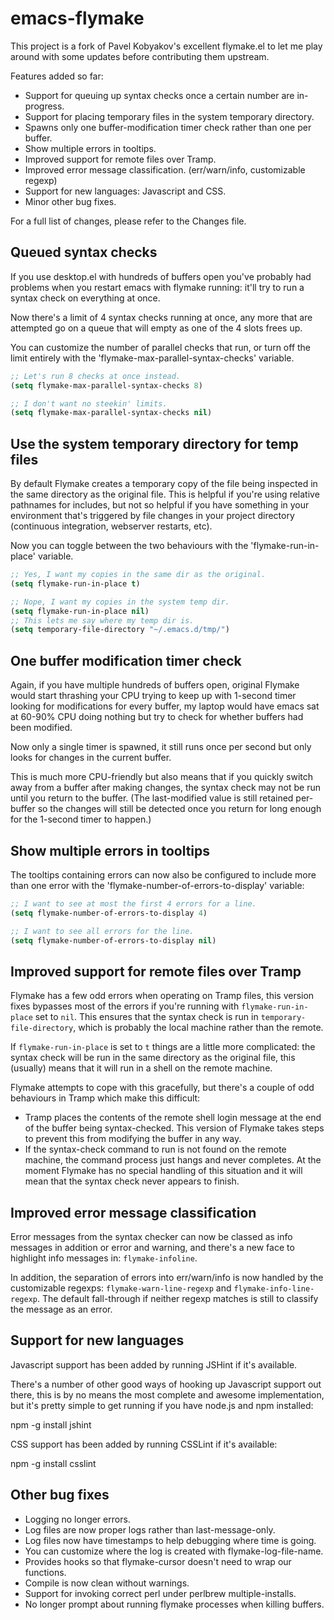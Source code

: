 emacs-flymake
=============

This project is a fork of Pavel Kobyakov's excellent flymake.el to let me
play around with some updates before contributing them upstream.

Features added so far:

 * Support for queuing up syntax checks once a certain number are in-progress.
 * Support for placing temporary files in the system temporary directory.
 * Spawns only one buffer-modification timer check rather than one per buffer.
 * Show multiple errors in tooltips.
 * Improved support for remote files over Tramp.
 * Improved error message classification. (err/warn/info, customizable regexp)
 * Support for new languages: Javascript and CSS.
 * Minor other bug fixes.

For a full list of changes, please refer to the Changes file.

Queued syntax checks
--------------------

If you use desktop.el with hundreds of buffers open you've probably had
problems when you restart emacs with flymake running: it'll try to run
a syntax check on everything at once.

Now there's a limit of 4 syntax checks running at once, any more that
are attempted go on a queue that will empty as one of the 4 slots frees
up.

You can customize the number of parallel checks that run, or turn off
the limit entirely with the 'flymake-max-parallel-syntax-checks' variable.

```lisp
;; Let's run 8 checks at once instead.
(setq flymake-max-parallel-syntax-checks 8)

;; I don't want no steekin' limits.
(setq flymake-max-parallel-syntax-checks nil)
```

Use the system temporary directory for temp files
-------------------------------------------------

By default Flymake creates a temporary copy of the file being inspected
in the same directory as the original file. This is helpful if you're
using relative pathnames for includes, but not so helpful if you have
something in your environment that's triggered by file changes in your
project directory (continuous integration, webserver restarts, etc).

Now you can toggle between the two behaviours with the
'flymake-run-in-place' variable.

```lisp
;; Yes, I want my copies in the same dir as the original.
(setq flymake-run-in-place t)

;; Nope, I want my copies in the system temp dir.
(setq flymake-run-in-place nil)
;; This lets me say where my temp dir is.
(setq temporary-file-directory "~/.emacs.d/tmp/")
```

One buffer modification timer check
-----------------------------------

Again, if you have multiple hundreds of buffers open, original Flymake would
start thrashing your CPU trying to keep up with 1-second timer looking for
modifications for every buffer, my laptop would have emacs sat at 60-90% CPU
doing nothing but try to check for whether buffers had been modified.

Now only a single timer is spawned, it still runs once per second but only
looks for changes in the current buffer.

This is much more CPU-friendly but also means that if you quickly switch away
from a buffer after making changes, the syntax check may not be run until you
return to the buffer. (The last-modified value is still retained per-buffer
so the changes will still be detected once you return for long enough for the
1-second timer to happen.)

Show multiple errors in tooltips
--------------------------------

The tooltips containing errors can now also be configured to include more
than one error with the 'flymake-number-of-errors-to-display' variable:

```lisp
;; I want to see at most the first 4 errors for a line.
(setq flymake-number-of-errors-to-display 4)

;; I want to see all errors for the line.
(setq flymake-number-of-errors-to-display nil)
```

Improved support for remote files over Tramp
--------------------------------------------

Flymake has a few odd errors when operating on Tramp files, this version
fixes bypasses most of the errors if you're running with
`flymake-run-in-place` set to `nil`. This ensures that the syntax
check is run in `temporary-file-directory`, which is probably the
local machine rather than the remote.

If `flymake-run-in-place` is set to `t` things are a little more
complicated: the syntax check will be run in the same directory
as the original file, this (usually) means that it will run in a
shell on the remote machine.

Flymake attempts to cope with this gracefully, but there's a couple
of odd behaviours in Tramp which make this difficult:

 * Tramp places the contents of the remote shell login message
   at the end of the buffer being syntax-checked.
   This version of Flymake takes steps to prevent this from
   modifying the buffer in any way.
 * If the syntax-check command to run is not found on the remote
   machine, the command process just hangs and never completes.
   At the moment Flymake has no special handling of this situation
   and it will mean that the syntax check never appears to finish.

Improved error message classification
-------------------------------------

Error messages from the syntax checker can now be classed as info
messages in addition or error and warning, and there's a new face
to highlight info messages in: `flymake-infoline`.

In addition, the separation of errors into err/warn/info is now
handled by the customizable regexps: `flymake-warn-line-regexp`
and `flymake-info-line-regexp`. The default fall-through if neither
regexp matches is still to classify the message as an error.

Support for new languages
-------------------------

Javascript support has been added by running JSHint if it's available.

There's a number of other good ways of hooking up Javascript support
out there, this is by no means the most complete and awesome
implementation, but it's pretty simple to get running if you have
node.js and npm installed:

  npm -g install jshint

CSS support has been added by running CSSLint if it's available:

  npm -g install csslint

Other bug fixes
---------------

 * Logging no longer errors.
 * Log files are now proper logs rather than last-message-only.
 * Log files now have timestamps to help debugging where time is going.
 * You can customize where the log is created with flymake-log-file-name.
 * Provides hooks so that flymake-cursor doesn't need to wrap our functions.
 * Compile is now clean without warnings.
 * Support for invoking correct perl under perlbrew multiple-installs.
 * No longer prompt about running flymake processes when killing buffers.
